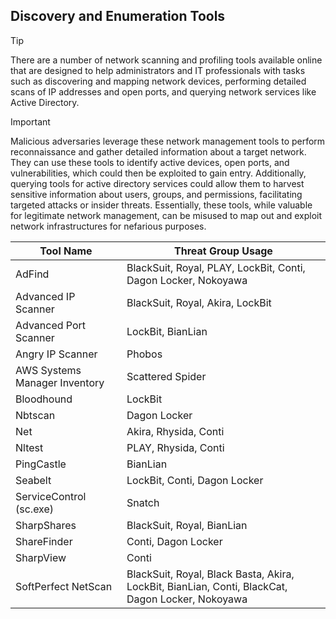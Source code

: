 ## Discovery and Enumeration Tools

> [!TIP]
> There are a number of network scanning and profiling tools available online that are designed to help administrators and IT professionals with tasks such as discovering and mapping network devices, performing detailed scans of IP addresses and open ports, and querying network services like Active Directory. 

> [!IMPORTANT]
> Malicious adversaries leverage these network management tools to perform reconnaissance and gather detailed information about a target network. They can use these tools to identify active devices, open ports, and vulnerabilities, which could then be exploited to gain entry. Additionally, querying tools for active directory services could allow them to harvest sensitive information about users, groups, and permissions, facilitating targeted attacks or insider threats. Essentially, these tools, while valuable for legitimate network management, can be misused to map out and exploit network infrastructures for nefarious purposes.

| Tool Name | Threat Group Usage |
|---|---|
| AdFind | BlackSuit, Royal, PLAY, LockBit, Conti, Dagon Locker, Nokoyawa |
| Advanced IP Scanner | BlackSuit, Royal, Akira, LockBit |
| Advanced Port Scanner| LockBit, BianLian |
| Angry IP Scanner | Phobos |
| AWS Systems Manager Inventory | Scattered Spider |
| Bloodhound | LockBit |
| Nbtscan | Dagon Locker | 
| Net | Akira, Rhysida, Conti |
| Nltest | PLAY, Rhysida, Conti |
| PingCastle | BianLian |
| Seabelt | LockBit, Conti, Dagon Locker |
| ServiceControl (sc.exe) | Snatch |
| SharpShares | BlackSuit, Royal, BianLian |
| ShareFinder | Conti, Dagon Locker |
| SharpView | Conti |
| SoftPerfect NetScan | BlackSuit, Royal, Black Basta, Akira, LockBit, BianLian, Conti, BlackCat, Dagon Locker, Nokoyawa |
